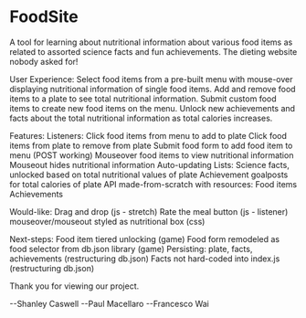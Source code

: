 # FoodSite
A tool for learning about nutritional information about various food items as related to assorted science facts and fun achievements. The dieting website nobody asked for!

User Experience:
    Select food items from a pre-built menu with mouse-over displaying nutritional information of single food items. Add and remove food items to a plate to see total nutritional information. Submit custom food items to create new food items on the menu. Unlock new achievements and facts about the total nutritional information as total calories increases. 

Features:
    Listeners:
        Click food items from menu to add to plate
        Click food items from plate to remove from plate
        Submit food form to add food item to menu (POST working)
        Mouseover food items to view nutritional information
            Mouseout hides nutritional information
    Auto-updating Lists:
        Science facts, unlocked based on total nutritional values of plate
        Achievement goalposts for total calories of plate 
    API made-from-scratch with resources:
        Food items
        Achievements

Would-like:
    Drag and drop (js - stretch)
    Rate the meal button (js - listener)
    mouseover/mouseout styled as nutritional box (css)

Next-steps:
    Food item tiered unlocking (game)
    Food form remodeled as food selector from db.json library (game)
    Persisting: plate, facts, achievements (restructuring db.json)
    Facts not hard-coded into index.js (restructuring db.json)
    
Thank you for viewing our project. 

--Shanley Caswell
--Paul Macellaro
--Francesco Wai
